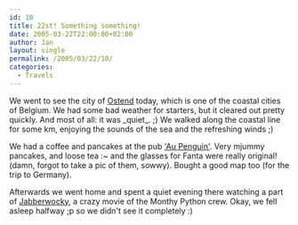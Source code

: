 ```yaml
---
id: 10
title: 22st! Something something!
date: 2005-03-22T22:00:00+02:00
author: Jan
layout: single
permalink: /2005/03/22/10/
categories:
  - Travels
---
```

We went to see the city of [Ostend](https://sadevil.org/piwigo/index.php/category/13-ostend) today, which is one of the coastal cities of Belgium. We had some bad weather for starters, but it cleared out pretty quickly. And most of all: it was \_quiet\_. ;) We walked along the coastal line for some km, enjoying the sounds of the sea and the refreshing winds ;)

We had a coffee and pancakes at the pub ['Au Penguin'](/assets/images/2005/03/IMG_0277-me.jpg). Very mjummy pancakes, and loose tea :~ and the glasses for Fanta were really original! (damn, forgot to take a pic of them, sowwy). Bought a good map too (for the trip to Germany).

Afterwards we went home and spent a quiet evening there watching a part of [Jabberwocky](http://www.imdb.com/title/tt0076221/), a crazy movie of the Monthy Python crew. Okay, we fell asleep halfway ;p so we didn't see it completely :)
